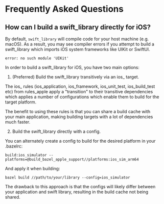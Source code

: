# Frequently Asked Questions

## How can I build a swift_library directly for iOS?

By default, `swift_library` will compile code for your host machine (e.g. macOS).
As a result, you may see compiler errors if you attempt to build a swift_library
which imports iOS system frameworks like UIKit or SwiftUI.

```
error: no such module 'UIKit'
```

In order to build a swift_library for iOS, you have two main options:

1. (Preferred) Build the swift_library transitively via an ios_ target.

The ios_ rules (ios_application, ios_framework, ios_unit_test, ios_build_test etc) 
from rules_apple apply a "transition" to their transitive dependencies which
applies a number of configurations which enable them to build for the target platform.

The benefit to using these rules is that you can share a build cache with your main application,
making building targets with a lot of dependencies much faster.

2. Build the swift_library directly with a config.

You can alternately create a config to build for the desired platform in your .bazelrc:

```
build:ios_simulator --platforms=@build_bazel_apple_support//platforms:ios_sim_arm64
```

And apply it when building:

```
bazel build //path/to/your/library --config=ios_simulator
```

The drawback to this approach is that the configs will likely differ between your application
and swift library, resulting in the build cache not being shared.
